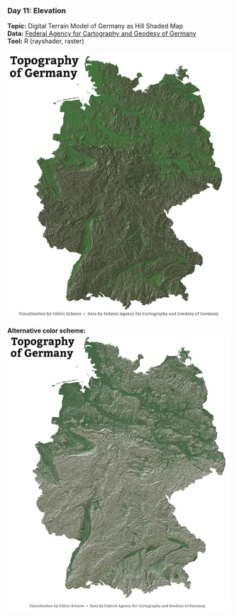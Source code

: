 ### Day 11: Elevation
**Topic:** Digital Terrain Model of Germany as Hill Shaded Map
<br>
**Data:** [Federal Agency for Cartography and Geodesy of Germany](https://www.bkg.bund.de/DE/Produkte-und-Services/Shop-und-Downloads/Digitale-Geodaten/Gelaendemodelle/Deutschland/DGM-Deutschland_cont.html)
<br>
**Tool:** R (rayshader, raster)
<br><br>
![./Day11_Elevation/Elevation_Rayshader_custom.png](https://raw.githubusercontent.com/Z3tt/30DayMapChallenge/master/Day11_Elevation/Elevation_Rayshader_custom.png)
<br><br>
**Alternative color scheme:**
![./Day11_Elevation/Elevation_Rayshader_custom_v2.png](https://raw.githubusercontent.com/Z3tt/30DayMapChallenge/master/Day11_Elevation/Elevation_Rayshader_custom_v2.png)
